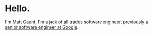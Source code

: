 # Hello.

I'm Matt Gaunt, I'm a jack of all trades software engineer,
[previously a senior software engineer at Google](/resume).